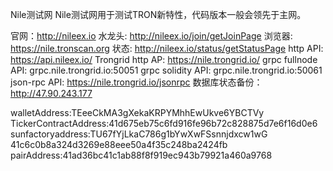 Nile测试网
Nile测试网用于测试TRON新特性，代码版本一般会领先于主网。

官网：http://nileex.io
水龙头: http://nileex.io/join/getJoinPage
浏览器: https://nile.tronscan.org
状态: http://nileex.io/status/getStatusPage
http API: https://api.nileex.io/
Trongrid http AP: https://nile.trongrid.io/
grpc fullnode API: grpc.nile.trongrid.io:50051
grpc solidity API: grpc.nile.trongrid.io:50061
json-rpc API: https://nile.trongrid.io/jsonrpc
数据库状态备份：http://47.90.243.177


walletAddress:TEeeCkMA3gXekaKRPYMhhEwUkve6YBCTVy
TickerContractAddress:41d675eb75c6fd916fe96b72c828875d7e6f16d0e6
sunfactoryaddress:TU67fYjLkaC786g1bYwXwFSsnnjdxcw1wG 41c6c0b8a324d3269e88eee50a4f35c248ba2424fb
pairAddress:41ad36bc41c1ab88f8f919ec943b79921a460a9768